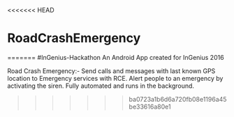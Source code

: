 <<<<<<< HEAD
# RoadCrashEmergency
=======
#InGenius-Hackathon
An Android App created for InGenius 2016

Road Crash Emergency:-
Send calls and messages with last known GPS location to Emergency services with RCE. Alert people to an emergency by activating the siren. Fully automated and runs in the background.
>>>>>>> ba0723a1b6d6a720fb08e1196a45be33616a80e1
